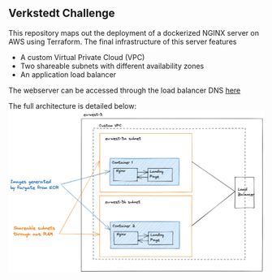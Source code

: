 ## Verkstedt Challenge
This repository maps out the deployment of a dockerized NGINX server on AWS using Terraform.
The final infrastructure of this server features

- A custom Virtual Private Cloud (VPC)
- Two shareable subnets with different availability zones
- An application load balancer

The webserver can be accessed through the load balancer DNS [here](http://load-balancer-1337580158.eu-west-3.elb.amazonaws.com/) 

The full architecture is detailed below:
![my_image](schematic_verkstedt.png)
